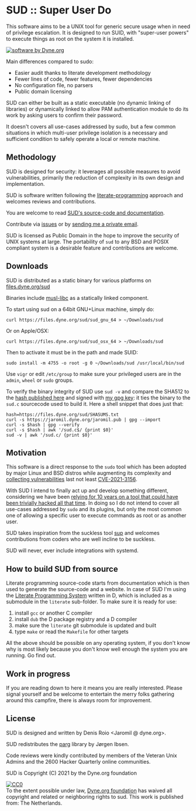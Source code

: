 # SUD :: Super User Do

This software aims to be a UNIX tool for generic secure usage when in
need of privilege escalation. It is designed to run SUID, with
"super-user powers" to execute things as root on the system it is
installed.

[![software by Dyne.org](https://files.dyne.org/software_by_dyne.png)](http://www.dyne.org)

Main differences compared to sudo:

- Easier audit thanks to literate development methodology
- Fewer lines of code, fewer features, fewer dependencies
- No configuration file, no parsers
- Public domain licensing

SUD can either be built as a static executable (no dynamic linking of libraries)
or dynamically linked to allow PAM authentication module to do its work
by asking users to confirm their password.

It doesn't covers all use-cases addressed by sudo, but a few common
situations in which multi-user privilege isolation is a necessary and
sufficient condition to safely operate a local or remote machine.

## Methodology

SUD is designed for security: it leverages all possible measures to
avoid vulnerabilities, primarily the reduction of complexity in its
own design and implementation.

SUD is software written following the
[literate-programming](https://en.wikipedia.org/wiki/Literate_programming)
approach and welcomes reviews and contributions.

You are welcome to read [SUD's source-code and documentation](https://sud.dyne.org).

Contribute via [issues](dyne/sud/issues) or by [sending me a private email](https://jaromil.dyne.org).

SUD is licensed as Public Domain in the hope to improve the security
of UNIX systems at large. The portability of `sud` to any BSD and
POSIX compliant system is a desirable feature and contributions are
welcome.

## Downloads

SUD is distributed as a static binary for various platforms on
[files.dyne.org/sud](https://files.dyne.org/sud)

Binaries include [musl-libc](https://musl-libc.org) as a statically
linked component.

To start using sud on a 64bit GNU+Linux machine, simply do:

```
curl https://files.dyne.org/sud/sud_gnu_64 > ~/Downloads/sud
```

Or on Apple/OSX:
```
curl https://files.dyne.org/sud/sud_osx_64 > ~/Downloads/sud
```

Then to activate it must be in the path and made SUID:
```
sudo install -m 4755 -o root -g 0 ~/Downloads/sud /usr/local/bin/sud
```

Use `vigr` or edit `/etc/group` to make sure your privileged users are in the `admin`, `wheel` or `sudo` groups.

To verify the binary integrity of SUD use `sud -v` and compare the SHA512 to the [hash published here](https://files.dyne.org/sud/SHASUMS.txt) and signed with [my gpg key](https://jaromil.dyne.org/jaromil.pub): it ties the binary to the `sud.c` sourcecode used to build it. Here a shell snippet that does just that:

```
hash=https://files.dyne.org/sud/SHASUMS.txt
curl -s https://jaromil.dyne.org/jaromil.pub | gpg --import
curl -s $hash | gpg --verify
curl -s $hash | awk '/sud.c$/ {print $0}'
sud -v | awk '/sud.c/ {print $0}'
```

## Motivation

This software is a direct response to the `sudo` tool which has been
adopted by major Linux and BSD distros while augmenting its complexity
and [collecting
vulnerabilities](https://cve.mitre.org/cgi-bin/cvekey.cgi?keyword=sudo)
last not least
[CVE-2021-3156](https://cve.mitre.org/cgi-bin/cvename.cgi?name=CVE-2021-3156).

With SUD I intend to finally act up and develop something different,
considering we have been [relying for 10 years on a tool that could
have been trivially hacked all that
time](https://www.zdnet.com/article/10-years-old-sudo-bug-lets-linux-users-gain-root-level-access/). In
doing so I do not intend to cover all use-cases addressed by `sudo`
and its plugins, but only the most common one of allowing a specific
user to execute commands as root or as another user.

SUD takes inspiration from the suckless tool
[sup](https://sup.dyne.org) and welcomes contributions from coders who
are well incline to be suckless.

SUD will never, ever include integrations with systemd.


## How to build SUD from source

Literate programming source-code starts from documentation which is
then used to generate the source-code and a website. In case of SUD
I'm using the [Literate Programming
System](https://github.com/zyedidia/Literate) written in D, which is
included as a submodule in the `literate` sub-folder. To make sure it is ready for use:

1. install `gcc` or another C compiler
2. install `dub` the D package registry and a D compiler
3. make sure the `literate` git submodule is updated and built
4. type `make` or read the `Makefile` for other targets

All the above should be possible on any operating system, if you don't
know why is most likely because you don't know well enough the system
you are running. Go find out.

## Work in progress

If you are reading down to here it means you are really
interested. Please signal yourself and be
welcome to entertain the merry folks gathering around this campfire,
there is always room for improvement.

## License

SUD is designed and written by Denis Roio <Jaromil @ dyne.org>.

SUD redistributes the [parg](https://github.com/jibsen/parg) library by Jørgen Ibsen.

Code reviews were kindly contributed by members of the Veteran Unix Admins and the 2600 Hacker Quarterly online communities.

SUD is Copyright (C) 2021 by the Dyne.org foundation

<p xmlns:dct="https://purl.org/dc/terms/" xmlns:vcard="https://www.w3.org/2001/vcard-rdf/3.0#">
  <a rel="license"
     href="https://creativecommons.org/publicdomain/zero/1.0/">
    <img src="https://i.creativecommons.org/p/zero/1.0/88x31.png" style="border-style: none;" alt="CC0" />
  </a>
  <br />
  To the extent possible under law,
  <a rel="dct:publisher"
     href="https://dyne.org">
    <span property="dct:title">Dyne.org foundation</span></a>
  has waived all copyright and related or neighboring rights to
  <span property="dct:title">sud</span>.
This work is published from:
<span property="vcard:Country" datatype="dct:ISO3166"
      content="NL" about="https://dyne.org">
  The Netherlands</span>.
</p>

